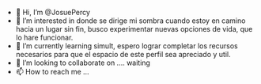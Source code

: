 - 👋 Hi, I’m @JosuePercy
- 👀 I’m interested in donde se dirige mi sombra cuando estoy en camino hacia un lugar sin fin, busco experimentar nuevas opciones de vida, que lo hare funcionar. 
- 🌱 I’m currently learning simult, espero lograr completar los recursos necesarios para que el espacio de este perfil sea  apreciado y util.
- 💞️ I’m looking to collaborate on ....
waiting
- 📫 How to reach me ...

<!---
JosuePercy/JosuePercy is a ✨ special ✨ repository because its `README.md` (this file) appears on your GitHub profile.
You can click the Preview link to take a look at your changes.
--->

